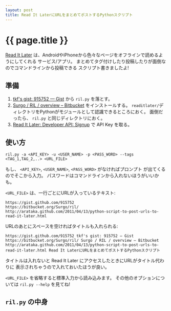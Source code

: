 ```yaml
---
layout: post
title: Read It LaterにURLをまとめてポストするPythonスクリプト
---
```


# {{ page.title }} #

[Read It Later](http://readitlaterlist.com/)
は、AndroidやiPhoneから色々なページをオフラインで読めるようにしてくれる
サービス/アプリ。
まとめてタグ付けしたり投稿したりが面倒なのでコマンドラインから投稿できる
スクリプト書きましたよ!

## 準備 ##

1. [tkf's gist: 915752 — Gist](https://gist.github.com/915752)
   から `ril.py` を落とす。
2. [Surgo / RIL / overview – Bitbucket](https://bitbucket.org/Surgo/ril/)
   をインストールする。
   `readitlater/`ディレクトリをPythonがモジュールとして認識できるところにおく。
   面倒だったら、 `ril.py` と同じディレクトリにおく。
3. [Read It Later: Developer API: Signup](http://readitlaterlist.com/api/signup/)
   で API Key を取る。

## 使い方 ##

    ril.py -a <API_KEY> -u <USER_NAME> -p <PASS_WORD> --tags <TAG_1,TAG_2,..> <URL_FILE>

もし、 `<API_KEY>`, `<USER_NAME>`, `<PASS_WORD>` がなければプロンプト
が出てくるのでそこから入力。
パスワードはコマンドラインから入れないほうがいいかも。

`<URL_FILE>` は、一行ごとにURLが入っているテキスト:

    https://gist.github.com/915752
    https://bitbucket.org/Surgo/ril/
    http://arataka.github.com/2011/04/13/python-script-to-post-urls-to-read-it-later.html

URLのあとにスペースを空ければタイトルも入れられる:

    https://gist.github.com/915752 tkf's gist: 915752 — Gist
    https://bitbucket.org/Surgo/ril/ Surgo / RIL / overview – Bitbucket
    http://arataka.github.com/2011/04/13/python-script-to-post-urls-to-read-it-later.html Read It LaterにURLをまとめてポストするPythonスクリプト

タイトルは入れないと Read It Later にアクセスしたときにURLがタイトル代わりに
表示されちゃうので入れておいたほうが良い。

`<URL_FILE>` を省略すると標準入力から読み込みます。
その他のオプションについては `ril.py --help` を見てね!

## `ril.py` の中身 ##

<script src="https://gist.github.com/915752.js?file=ril.py"></script>
